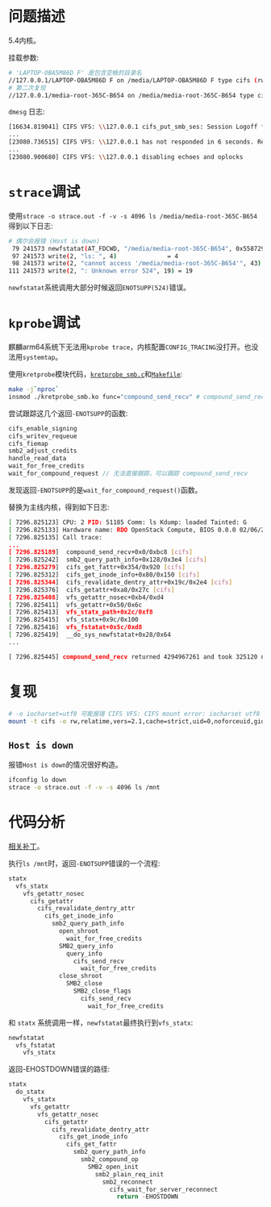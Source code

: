 <!-- https://desk.ctyun.cn/html/download/ -->

# 问题描述

5.4内核。

挂载参数:
```sh
# 'LAPTOP-OBA5M86D F' 是包含空格的目录名
//127.0.0.1/LAPTOP-OBA5M86D F on /media/LAPTOP-OBA5M86D F type cifs (rw,relatime,sync,vers=2.1,cache=strict,username=vagrant-3234,uid=0,noforceuid,gid=0,noforcegid,addr=127.0.0.1,file_mode=0777,dir_mode=0777,iocharset=utf8,soft,nounix,mapposix,noperm,rsize=1048576,wsize=1048576,bsize=1048576,echo_interval=2,actimeo=2)
# 第二次复现
//127.0.0.1/media-root-365C-B654 on /media/media-root-365C-B654 type cifs (rw,relatime,sync,vers=2.1,cache=strict,username=vagrant-3236,uid=0,noforceuid,gid=0,noforcegid,addr=127.0.0.1,file_mode=0777,dir_mode=0777,iocharset=utf8,soft,nounix,mapposix,noperm,rsize=1048576,wsize=1048576,bsize=1048576,echo_interval=2,actimeo=2)
```

`dmesg` 日志:
```sh
[16634.819041] CIFS VFS: \\127.0.0.1 cifs_put_smb_ses: Session Logoff failure rc=-78
...
[23080.736515] CIFS VFS: \\127.0.0.1 has not responded in 6 seconds. Reconnecting...
...
[23080.900680] CIFS VFS: \\127.0.0.1 disabling echoes and oplocks
```

# `strace`调试

使用`strace -o strace.out -f -v -s 4096 ls /media/media-root-365C-B654`得到以下日志:
```sh
# 偶尔会报错 (Host is down)
 79 241573 newfstatat(AT_FDCWD, "/media/media-root-365C-B654", 0x5587298b58, 0) = -1 ENOTSUPP (Unknown error 524)
 97 241573 write(2, "ls: ", 4)              = 4
 98 241573 write(2, "cannot access '/media/media-root-365C-B654'", 43) = 43
111 241573 write(2, ": Unknown error 524", 19) = 19
```

`newfstatat`系统调用大部分时候返回`ENOTSUPP(524)`错误。

# `kprobe`调试

麒麟arm64系统下无法用`kprobe trace`，内核配置`CONFIG_TRACING`没打开。也没法用`systemtap`。

使用`kretprobe`模块代码，[`kretprobe_smb.c`](https://gitee.com/chenxiaosonggitee/blog/blob/master/src/smb/kretprobe_smb.c)和[`Makefile`](https://gitee.com/chenxiaosonggitee/blog/blob/master/src/smb/Makefile):
```sh
make -j`nproc`
insmod ./kretprobe_smb.ko func="compound_send_recv" # compound_send_recv可替换为其他函数名
```

尝试跟踪这几个返回`-ENOTSUPP`的函数:
```c
cifs_enable_signing
cifs_writev_requeue
cifs_fiemap
smb2_adjust_credits
handle_read_data
wait_for_free_credits
wait_for_compound_request // 无法直接跟踪，可以跟踪 compound_send_recv
```

发现返回`-ENOTSUPP`的是`wait_for_compound_request()`函数。

替换为主线内核，得到如下日志:
```sh
[ 7296.825123] CPU: 2 PID: 51185 Comm: ls Kdump: loaded Tainted: G           OE      6.10.0+ #1
[ 7296.825133] Hardware name: RDO OpenStack Compute, BIOS 0.0.0 02/06/2015
[ 7296.825135] Call trace:
...
[ 7296.825189]  compound_send_recv+0x0/0xbc8 [cifs]
[ 7296.825242]  smb2_query_path_info+0x128/0x3e4 [cifs]
[ 7296.825279]  cifs_get_fattr+0x354/0x920 [cifs]
[ 7296.825312]  cifs_get_inode_info+0x80/0x150 [cifs]
[ 7296.825344]  cifs_revalidate_dentry_attr+0x19c/0x2e4 [cifs]
[ 7296.825376]  cifs_getattr+0xa8/0x27c [cifs]
[ 7296.825408]  vfs_getattr_nosec+0xb4/0xd4
[ 7296.825411]  vfs_getattr+0x50/0x6c
[ 7296.825413]  vfs_statx_path+0x2c/0xf8
[ 7296.825415]  vfs_statx+0x9c/0x100
[ 7296.825416]  vfs_fstatat+0x5c/0xd8
[ 7296.825419]  __do_sys_newfstatat+0x28/0x64
...

[ 7296.825445] compound_send_recv returned 4294967261 and took 325120 ns to execute
```

# 复现

```sh
# -o iocharset=utf8 可能报错 CIFS VFS: CIFS mount error: iocharset utf8 not found
mount -t cifs -o rw,relatime,vers=2.1,cache=strict,uid=0,noforceuid,gid=0,noforcegid,addr=127.0.0.1,file_mode=0777,dir_mode=0777,soft,nounix,mapposix,noperm,rsize=1048576,wsize=1048576,bsize=1048576,echo_interval=2,actimeo=2 //localhost/TEST /mnt
```

## `Host is down`

报错`Host is down`的情况很好构造。

```sh
ifconfig lo down
strace -o strace.out -f -v -s 4096 ls /mnt
```

# 代码分析

[相关补丁](https://chenxiaosong.com/course/smb/patches/cifs-Fix-in-error-types-returned-for-out-of-credit-s.html)。

执行`ls /mnt`时，返回`-ENOTSUPP`错误的一个流程:
```c
statx
  vfs_statx
    vfs_getattr_nosec
      cifs_getattr
        cifs_revalidate_dentry_attr
          cifs_get_inode_info
            smb2_query_path_info
              open_shroot
                wait_for_free_credits
              SMB2_query_info
                query_info
                  cifs_send_recv
                    wait_for_free_credits
              close_shroot
                SMB2_close
                  SMB2_close_flags
                    cifs_send_recv
                      wait_for_free_credits
```

和 `statx` 系统调用一样，`newfstatat`最终执行到`vfs_statx`:
```c
newfstatat
  vfs_fstatat
    vfs_statx
```

返回-EHOSTDOWN错误的路径:
```c
statx
  do_statx
    vfs_statx
      vfs_getattr
        vfs_getattr_nosec
          cifs_getattr
            cifs_revalidate_dentry_attr
              cifs_get_inode_info
                cifs_get_fattr
                  smb2_query_path_info
                    smb2_compound_op
                      SMB2_open_init
                        smb2_plain_req_init
                          smb2_reconnect
                            cifs_wait_for_server_reconnect
                              return -EHOSTDOWN
```